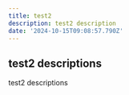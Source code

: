 ```yaml
---
title: test2
description: test2 description
date: '2024-10-15T09:08:57.790Z'
---
```

## test2 descriptions

test2 descriptions
